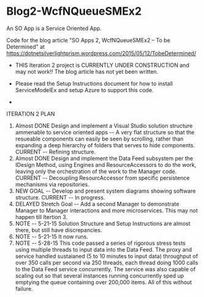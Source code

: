 # Blog2-WcfNQueueSMEx2
An SO App is a Service Oriented App.

Code for the blog article "SO Apps 2, WcfNQueueSMEx2 – To be Determined" at  https://dotnetsilverlightprism.wordpress.com/2015/05/12/TobeDetermined/

*  THIS Iteration 2 project is CURRENTLY UNDER CONSTRUCTION and may not work!!  The blog article has not yet been written.

*  Please read the Setup Instructions document for how to install ServiceModelEx and setup Azure to support this code.
*  
ITERATION 2 PLAN
1. Almost DONE Design and implement a Visual Studio solution structure ammenable to service oriented apps -- A very flat structure so that the resueable components can easily be seen by scrolling, rather than expanding a deep hierarchy of folders that serves to hide components.  CURRENT -- Refining structure.
2. Almost DONE Design and implement the Data Feed subsystem per the IDesign Method, using Engines and ResourceAccessors to do the work, leaving only the orchestration of the work to the Manager code.  CURRENT -- Decoupling ResourcAccessor from specific persistence mechanisms via repositories.
3. NEW GOAL -- Develop and present system diagrams showing software structure.  CURRENT -- In progress.
3. DELAYED Stretch Goal -- Add a second Manager to demonstrate Manager to Manager interactions and more microservices.  This may not happen till Itertion 3.
4. NOTE -- 5-21-15  Solution Structure and Setup Instructions are almost there, but still have discrepancies.
5. NOTE -- 5-21-15  It now runs.
6. NOTE -- 5-28-15  This code passed a series of rigorous stress tests using multiple threads to input data into the Data Feed.  The proxy and service handled sustaianed (5 to 10 minutes to input data) throughput of over 350 calls per second via 250 threads, each thread doing 1000 calls to the Data Feed service concurrently.  The service was also capable of scaling out so that several instances running concurrently sped up emptying the queue containing over 200,000 items.  All of this without failure.


